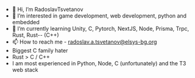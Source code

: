 - 👋 Hi, I’m RadoslavTsvetanov
- 👀 I’m interested  in game development, web development, python and embedded
- 🌱 I’m currently learning Unity, C, Pytorch, NextJS, Node, Prisma, Trpc, Rust, Rust-- (C++)
- 📫 How to reach me - radoslav.a.tsvetanov@elsys-bg.org
- Biggest C family hater
- Rust > C / C++
- I am most experienced in Python, Node, C (unfortunately) and the T3 web stack
